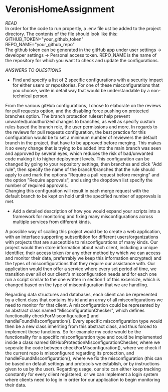 # VeronisHomeAssignment
*READ*<br>
In order for the code to run propertly, a .env file ust be added to the project directory. The contents of the file should look like this:<br>
GITHUB_TOKEN="your_github_token"<br>
REPO_NAME="your_github_repo"<br>
The github token can be generated in the gitHub app under user settings -> developer settings -> Personal access token.
REPO_NAME is the name of the repository for which you want to check and update the configurations.


*ANSWERS TO QUESTIONS*
- Find and specify a list of 2 specific configurations with a security impact for either
users or repositories. For one of these misconfigurations that you choose, write in detail way that would
be understandable by a non-technical person.

From the various gitHub configurations, I chose to elaborate on the reviews for pull requests option, 
and the disabling force pushing on protected branches option.
The branch protection ruleset help prevent unwanted/unauthorized changes to branches, as well as
specify custom rules based the branch role, the user permissions and more. In regards to the reviews for pull requests configuration, 
the best practice for this configuration would be to set a minimum number of reviewers the default branch in the project, 
that have to be approved before merging. This makes it so every change that is trying to be added into the main branch was seen and 
approved by several eyes, which reduces the risk of bad/unwanted code making it to higher deployment levels.
This configuration can be changed by going to your repository settings, then branches and click "Add rule", then specify the name of
the branch/branches that the rule should apply to and mark the options "Require a pull request before merging" and 
the option "Require approvals", and using the dropdown list specify the number of required approvals.  
Changing this configuration will result in each merge request with the default branch to be kept on hold until the specified number of
approvals is met.

- Add a detailed description of how you would expand your scripts into a framework
for monitoring and fixing many misconfigurations across multiple services from
different kinds.

A possible way of scaling this project would be to create a web application, with an interface supporting subscribtion for different 
users/organizations with projects that are susceptible to misconfigurations of many kinds. Our project would then store information 
about each client, including a unique identifier, their access token (or any other method by which we can access and monitor their data,
preferrably we keep this information encrypted) and the types of misconfigurations that they require our assistance with. 
Our application would then offer a service where every set period of time, we transition over all of our client's misconfiguration needs
and for each one run a script similar to the one written in section 1 of this excersize, which is changed based on the type of misconfiguration
that we are handling.

Regarding data structures and databases, each client can be represented by a client class that contains his id and an array of all
misconfigurations we need to monitor for that client. A misconfiguration could be represented by an abstract class named "MisconfigurationChecker",
which defines functionality checkForMisconfiguration() and handleFoundMisconfiguration(). Every specific misconfiguration type would then be 
a new class inheriting from this abstract class, and thus forced to implement these functions. So for example my code would be the functionality 
for a specific misconfiguration type  and could be implemented inside a class named GitHubProtectionMisconfigurationChecker, where we seperate the 
code between checkForMisconfiguration(), where we check if the current repo is misconfigured regarding its protection, and handleFoundMisconfiguration(),
where we fix the misconfiguration (this can be based on default settings and protocols we establish, or by instructions given to us by the user).
Regarding usage, our site can either keep tracking constantly for every client registered, or we can implement a login system where clients need to
log in in order for our application to begin monitoring their data.

